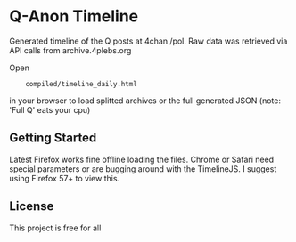 # Q-Anon Timeline

Generated timeline of the Q posts at 4chan /pol. Raw data was retrieved via API calls from archive.4plebs.org

Open 

        compiled/timeline_daily.html

in your browser to load splitted archives or the full generated JSON (note: 'Full Q' eats your cpu)

## Getting Started

Latest Firefox works fine offline loading the files. Chrome or Safari need special parameters or are bugging around with the TimelineJS.
I suggest using Firefox 57+ to view this.

## License

This project is free for all


